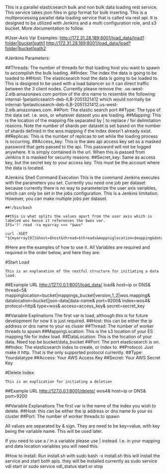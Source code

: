 This is a parallel elasticsearch bulk and non bulk data loading rest service. This service takes json files in gzip format for bulk inserting. This is a multiprocessing parallel data loading service that is called via rest api. It is designed to be utilized with Jenkins and a multi configuration role, and s3 bucket. More documentation to follow.


#User-Axis Var Examples:
	http://172.31.28.189:8001/load_data/load?folder|bucket|path1
	http://172.31.28.189:8001/load_data/load?folder|bucket|path2


#Jenkins Parameters:

##Threads: 
	The number of threads for that loading host you want to spawn to accomplish the bulk loading.
##Index:
	The index the data is going to be loaded to
##Host:
	The elasticsearch host the data is going to be loaded to. This is designed to be used with a load balancer so it can direct traffic between the 3 client nodes. Currently please remove the: .us-west-2.elb.amazonaws.com portion of the dns name to resemble the following: internal-1pelasticsearch-deb-ILB-2051321412 which would normally be internal-1pelasticsearch-deb-ILB-2051321412.us-west-2.elb.amazonaws.com.
##Port:
	The elastic search port
##Type:
	The type of the data set. i.e. wos, or whatever dataset you are loading.
##Mapping:
	This is the location of the mapping file separated by | to replace / for delimitation reasons. Note the number of shards per dataset is set based on the number of shards defined in the wos.mapping if the index doesn't already exist.
##Replicas:
	This is the number of replicas to set while the loading process is occurring.
##Access_key:
	This is the aws api access key set as a masked password that gets passed to the api. This password will not be logged anywhere. It is simply contained in the url. When this is passed from Jenkins it is masked for security reasons.
##Secret_key:
	Same as access key, but the secret key to your access key. This must be the account where the data is located.


#Jenkins Shell Command Execution
	This is the command Jenkins executes with the parameters you set. Currently you need one job per dataset because currently there is no way to parameterize the user axis variables, which can only be set in the jobs configuration. This is a Jenkins limitation. However, you can make multiple jobs per dataset.

```	
##!/bin/bash
	
##this is what splits the values apart from the user axis which is labeled wos hence it references the $wos var.
IFS='?' read -ra myarray <<< "$wos"
	
curl -XGET "${myarray[0]}&host=$host&thread=$threads&mappniglocation=$mapping&datalocation=${myarray[1]}&port=$port&index=$index&protocol=http&type=$type&access=$access_key&secret=$secret_key"
```

#Here are the examples of how to use it.
All Variables are required and required in the order below, and here they are:
	
#Start Load

	This is an explanation of the restful structure for initiating a data load.

##Example URL
	http://127.0.0.1:8001/load_data/
	load&
	host=ip or DNS&
	thread=5&
	mappinglocation=bucket|mappings_bucket|version_1_2|wos.mapping&
	datalocation=bucket|json-data|data-name&
	port=9200&
	index=wos4&
	protocol=http&
	type=wos&
	access=access_key&
	secret=secret_key
		
##Variable Explinations	
	The first var is load, although this is for future development for now it is just required.
##Host: 
	this can be either the ip address or dns name to your es cluser
##Thread: 
	The number of worker threads to spawn
##MappingLocation: 
	This is the s3 location of your ES mapping file for index load.
##DataLocation: 
	This is the location of your data. Need top be bucket/data_bucket
##Port: 
	The port elasticsearch is on.
##Index: 
	The elasticsearch index to create, or index to.
##Protocol: 
	Just make it http. That is the only supported protocol currently.
##Type: 
	Yourdatatype
##Access: 
	Your AWS Access Key
##Secret: 
	Your AWS Secret Key

#Delete Index:

	This is an explication for initiating a deletion

##Example URL
	http://127.0.0.1:8001/delete/
	wos4&
	host=ip or DNS&
	port=9200
	
##Variable Explanations	
	The first var is the name of the index you wish to delete.
##Host: 
	this can be either the ip address or dns name to your es cluster
##Port: 
	The number of worker threads to spawn
							
							
All values are separated by & sign. They are need to be key=value, with key being the variable name. This will be used later.

If you need to use a / in a variable please use | instead. I.e. in your mapping and data location variables you will need this.

#How to install:
	Run install.sh with sudo bash -x install.sh this will install the service and start both apis. they will be installed currently as 
	sudo service vdl start or sudo service vdl_status start or stop



